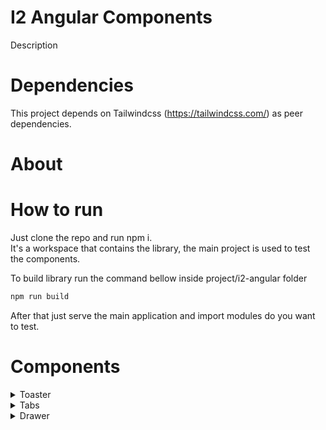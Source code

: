 # I2 Angular Components
Description

# Dependencies
This project depends on Tailwindcss (https://tailwindcss.com/) as peer dependencies.

# About

# How to run
Just clone the repo and run npm i.  
It's a workspace that contains the library, the main project is used to test the components.  

To build library run the command bellow inside project/i2-angular folder  

```javascript
npm run build
```

After that just serve the main application and import modules do you want to test.

# Components

<details><summary>Toaster</summary>
<p>

#### Import into your module

```typescript
import { I2ToasterModule } from 'i2-angular';
```

#### Also some angular modules
```typescript
import { BrowserAnimationsModule } from '@angular/platform-browser/animations';
import { BrowserModule } from '@angular/platform-browser';
```

</p>

<p>

#### Then use in component

```typescript
import { I2ToasterService } from 'i2-angular';

constructor(private _i2Toaster: I2ToasterService){}

showToast() {
    this._i2Toaster.show(
      {
        type: 'danger',
        message: 'Woops, something goes wrong. '
      }
    );
  }
```
#### Options
Model: I2ToasterOptions 
| Property | Required | Values                                 |
|----------|----------|----------------------------------------|
| type     | true     | 'warning', 'success', 'danger', 'info' |
| message  | true     | string                                 |

</p>
</details>

<details><summary>Tabs</summary>
<p>

#### Import into your module

```typescript
import { I2TabsModule } from 'i2-angular';
```
</p>

<p>

#### Then use in component

```html
<i2-tabs>
    <i2-tabs-item [tabTitle]="'Tab 1'">
        Tab 1 content
    </i2-tabs-item>
    <i2-tabs-item tabTitle="Tab 2">
        Tab 2 content
    </i2-tabs-item>
</i2-tabs>
```
#### Options
Model: I2ToasterOptions 
| Property | Required | Values                                 |
|----------|----------|----------------------------------------|
| tabTitle | true     | string                                 |
| active   | false    | boolean                                |

</p>
</details>

<details><summary>Drawer</summary>
<p>

#### Import into your module

```typescript
import { I2DrawerModule } from 'i2-angular';
```
</p>

<p>

#### Then use in component

```typescript
import { I2DrawerService } from 'i2-angular';

constructor(private _drawerService: I2DrawerService){}

this._drawerService.show({
  title: 'My Drawer',
  size: 'md'
})
```
#### Options
Model: I2ToasterOptions 
| Property | Required | Values                                 |
|----------|----------|----------------------------------------|
| title    | false    | object                                 |
| .text    | false    | string                                 |
| .size    | false    | string                                 |
| .color   | false    | string                                 |
| size     | false    | 'lg' | 'md' | 'sm'                     |
| content  | false    | Component                              |

</p>
</details>
